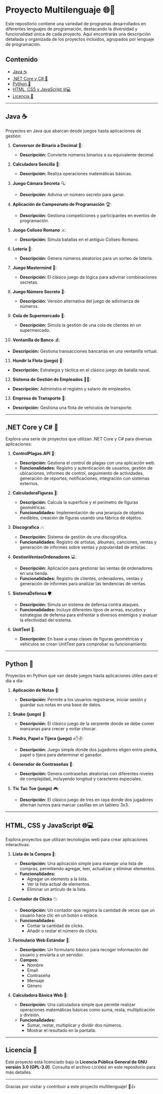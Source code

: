 # Proyecto Multilenguaje 🌐🚀

Este repositorio contiene una variedad de programas desarrollados en diferentes lenguajes de programación, destacando la diversidad y funcionalidad única de cada proyecto. Aquí encontrarás una descripción detallada y organizada de los proyectos incluidos, agrupados por lenguaje de programación.

## Contenido

- [Java ☕](#java-)
- [.NET Core y C# 🚀](#net-core-y-c-)
- [Python 🐍](#python-)
- [HTML, CSS y JavaScript 🌐💻](#html-css-y-javascript-)
- [Licencia 📄](#licencia-)

---

## Java ☕

Proyectos en Java que abarcan desde juegos hasta aplicaciones de gestión:

1. **Conversor de Binario a Decimal** 🔢: 
   - **Descripción:** Convierte números binarios a su equivalente decimal.

2. **Calculadora Sencilla** 🧮: 
   - **Descripción:** Realiza operaciones matemáticas básicas.

3. **Juego Cámara Secreta** 🔍: 
   - **Descripción:** Adivina un número secreto para ganar.

4. **Aplicación de Campeonato de Programación** 🏆: 
   - **Descripción:** Gestiona competiciones y participantes en eventos de programación.

5. **Juego Coliseo Romano** ⚔️: 
   - **Descripción:** Simula batallas en el antiguo Coliseo Romano.

6. **Lotería** 🎰: 
   - **Descripción:** Genera números aleatorios para un sorteo de lotería.

7. **Juego Mastermind** 🧩: 
   - **Descripción:** El clásico juego de lógica para adivinar combinaciones secretas.

8. **Juego Número Secreto** 🔢: 
   - **Descripción:** Versión alternativa del juego de adivinanza de números.

9. **Cola de Supermercado** 🛒: 
   - **Descripción:** Simula la gestión de una cola de clientes en un supermercado.

10. **Ventanilla de Banco** 💰: 
   - **Descripción:** Gestiona transacciones bancarias en una ventanilla virtual.

11. **Hundir la Flota (juego)** 🚢: 
   - **Descripción:** Estrategia y táctica en el clásico juego de batalla naval.

12. **Sistema de Gestión de Empleados** 👨‍💼: 
   - **Descripción:** Administra el registro y salario de empleados.

13. **Empresa de Transporte** 🚚: 
   - **Descripción:** Gestiona una flota de vehículos de transporte.

---

## .NET Core y C# 🚀

Explora una serie de proyectos que utilizan .NET Core y C# para diversas aplicaciones:

1. **ControlPlagas.API** 🐜:
   - **Descripción:** Gestiona el control de plagas con una aplicación web.
   - **Funcionalidades:** Registro y autenticación de usuarios, gestión de ubicaciones, informes de control, seguimiento de actividades, generación de reportes, notificaciones, integración con sistemas externos.

2. **CalculadoraFiguras** 📐:
   - **Descripción:** Calcula la superficie y el perímetro de figuras geométricas.
   - **Funcionalidades:** Implementación de una jerarquía de objetos medibles, creación de figuras usando una fábrica de objetos.

3. **Discografica** 🎶:
   - **Descripción:** Sistema de gestión de una discográfica.
   - **Funcionalidades:** Registro de artistas, álbumes, canciones, ventas y generación de informes sobre ventas y popularidad de artistas.

4. **GestionVentasOrdenadores** 💻:
   - **Descripción:** Aplicación para gestionar las ventas de ordenadores en una tienda.
   - **Funcionalidades:** Registro de clientes, ordenadores, ventas y generación de informes para analizar las tendencias de ventas.

5. **SistemaDefensa** 🛡️:
   - **Descripción:** Simula un sistema de defensa contra ataques.
   - **Funcionalidades:** Incluye diferentes tipos de armas, escudos y estrategias de defensa para enfrentar a diversos enemigos y evaluar la efectividad del sistema.
  
6. **UnitTest** 🧪:
   - **Descripción:** En base a unas clases de figuras geométricas y vehículos se crean UnitTest para comprobar su funcionamiento.

---

## Python 🐍

Proyectos en Python que van desde juegos hasta aplicaciones útiles para el día a día:

1. **Aplicación de Notas** 📝: 
   - **Descripción:** Permite a los usuarios registrarse, iniciar sesión y guardar sus notas en una base de datos.

2. **Snake (juego)** 🐍: 
   - **Descripción:** El clásico juego de la serpiente donde se debe comer manzanas para crecer y evitar chocar.

3. **Piedra, Papel o Tijera (juego)** ✊✋✌️: 
   - **Descripción:** Juego simple donde dos jugadores eligen entre piedra, papel o tijera para determinar el ganador.

4. **Generador de Contraseñas** 🔐: 
   - **Descripción:** Genera contraseñas aleatorias con diferentes niveles de complejidad, incluyendo longitud y caracteres especiales.

5. **Tic Tac Toe (juego)** 🎮: 
   - **Descripción:** El clásico juego de tres en raya donde dos jugadores alternan turnos para marcar casillas en un tablero 3x3.

---

## HTML, CSS y JavaScript 🌐💻

Explora proyectos que utilizan tecnologías web para crear aplicaciones interactivas:

1. **Lista de la Compra** 🛒:
   - **Descripción:** Una aplicación simple para manejar una lista de compras, permitiendo agregar, leer, actualizar y eliminar elementos.
   - **Funcionalidades:**
     - Agregar un elemento a la lista.
     - Ver la lista actual de elementos.
     - Eliminar un artículo de la lista.

2. **Contador de Clicks** 🖱️:
   - **Descripción:** Un contador que registra la cantidad de veces que un usuario hace clic en un botón o enlace.
   - **Funcionalidades:**
     - Contar la cantidad de clicks.
     - Añadir o restar el número de clicks.

3. **Formulario Web Estándar** 📝:
   - **Descripción:** Un formulario básico para recoger información del usuario y enviarla a un servidor.
   - **Campos:**
     - Nombre
     - Email
     - Contraseña
     - Mensaje
     - Género

4. **Calculadora Básica Web** 🧮:
   - **Descripción:** Una calculadora simple que permite realizar operaciones matemáticas básicas como suma, resta, multiplicación y división.
   - **Funcionalidades:**
     - Sumar, restar, multiplicar y dividir dos números.
     - Mostrar el resultado en la pantalla.

---

## Licencia 📄

Este proyecto está licenciado bajo la **Licencia Pública General de GNU versión 3.0 (GPL-3.0)**. Consulta el archivo `LICENSE` en este repositorio para más detalles.

---

Gracias por visitar y contribuir a este proyecto multilenguaje! 🚀👍

